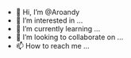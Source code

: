 - 👋 Hi, I’m @Aroandy
- 👀 I’m interested in ...
- 🌱 I’m currently learning ...
- 💞️ I’m looking to collaborate on ...
- 📫 How to reach me ...

<!---
Aroandy/Aroandy is a ✨ special ✨ repository because its `README.md` (this file) appears on your GitHub profile.
You can click the Preview link to take a look at your changes.
--->
